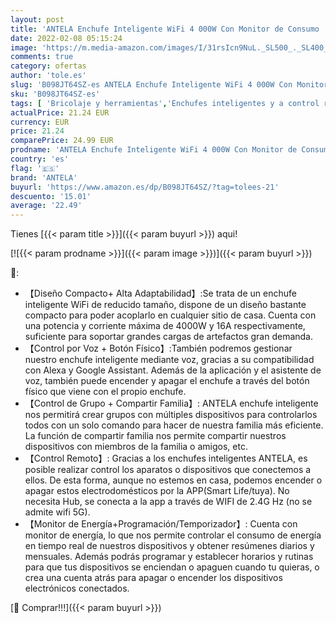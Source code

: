 ```yaml
---
layout: post
title: 'ANTELA Enchufe Inteligente WiFi 4 000W Con Monitor de Consumo  Horarios y Temporizadores  No Necesita HUB  Protección Contra Sobrecarga  Compatible con Alexa y Google Home  Wifi 2 4 Ghz  2 PCS'
date: 2022-02-08 05:15:24
image: 'https://m.media-amazon.com/images/I/31rsIcn9NuL._SL500_._SL400_.jpg'
comments: true
category: ofertas
author: 'tole.es'
slug: 'B098JT64SZ-es ANTELA Enchufe Inteligente WiFi 4 000W Con Monitor de...'
sku: 'B098JT64SZ-es'
tags: [ 'Bricolaje y herramientas','Enchufes inteligentes y a control remoto','Enchufes y accesorios','Instalación eléctrica','alexa','antela','enchufe','google','home','inteligente', ]
actualPrice: 21.24 EUR
currency: EUR
price: 21.24
comparePrice: 24.99 EUR
prodname: 'ANTELA Enchufe Inteligente WiFi 4 000W Con Monitor de Consumo  Horarios y Temporizadores  No Necesita HUB  Protección Contra Sobrecarga  Compatible con Alexa y Google Home  Wifi 2 4 Ghz  2 PCS'
country: 'es'
flag: '🇪🇸'
brand: 'ANTELA'
buyurl: 'https://www.amazon.es/dp/B098JT64SZ/?tag=tolees-21'
descuento: '15.01'
average: '22.49'
---
```


Tienes [{{< param title >}}]({{< param buyurl >}}) aqui!

[![{{< param prodname >}}]({{< param image >}})]({{< param buyurl >}})

🔎:

- 【Diseño Compacto+ Alta Adaptabilidad】:Se trata de un enchufe inteligente WiFi de reducido tamaño, dispone de un diseño bastante compacto para poder acoplarlo en cualquier sitio de casa. Cuenta con una potencia y corriente máxima de 4000W y 16A respectivamente, suficiente para soportar grandes cargas de artefactos gran demanda.
- 【Control por Voz + Botón Físico】:También podremos gestionar nuestro enchufe inteligente mediante voz, gracias a su compatibilidad con Alexa y Google Assistant. Además de la aplicación y el asistente de voz, también puede encender y apagar el enchufe a través del botón físico que viene con el propio enchufe.
- 【Control de Grupo + Compartir Familia】: ANTELA enchufe inteligente nos permitirá crear grupos con múltiples dispositivos para controlarlos todos con un solo comando para hacer de nuestra familia más eficiente. La función de compartir familia nos permite compartir nuestros dispositivos con miembros de la familia o amigos, etc.
- 【Control Remoto】: Gracias a los enchufes inteligentes ANTELA, es posible realizar control los aparatos o dispositivos que conectemos a ellos. De esta forma, aunque no estemos en casa, podemos encender o apagar estos electrodomésticos por la APP(Smart Life/tuya). No necesita Hub, se conecta a la app a través de WIFI de 2.4G Hz (no se admite wifi 5G).
- 【Monitor de Energía+Programación/Temporizador】: Cuenta con monitor de energía, lo que nos permite controlar el consumo de energía en tiempo real de nuestros dispositivos y obtener resúmenes diarios y mensuales. Además podrás programar y establecer horarios y rutinas para que tus dispositivos se enciendan o apaguen cuando tu quieras, o crea una cuenta atrás para apagar o encender los dispositivos electrónicos conectados.

[🛒 Comprar!!!]({{< param buyurl >}})

